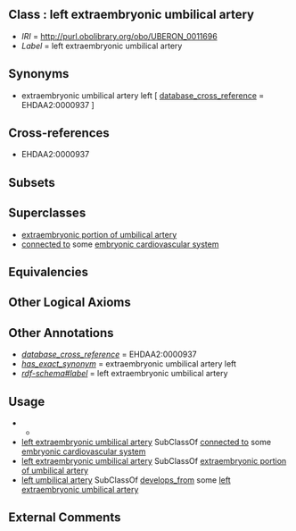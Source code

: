 
## Class : left extraembryonic umbilical artery

 * *IRI* = http://purl.obolibrary.org/obo/UBERON_0011696
 * *Label* = left extraembryonic umbilical artery

## Synonyms

 * extraembryonic umbilical artery left [ [database_cross_reference](../../ef/oboInOwl#hasDbXref.md) = EHDAA2:0000937 ]

## Cross-references

 * EHDAA2:0000937

## Subsets


## Superclasses

 * [extraembryonic portion of umbilical artery](../../UBERON/93/UBERON_0011693.md)
 * [connected to](../../RO/70/RO_0002170.md) some [embryonic cardiovascular system](../../UBERON/95/UBERON_0011695.md)

## Equivalencies


## Other Logical Axioms


## Other Annotations

 * *[database_cross_reference](../../ef/oboInOwl#hasDbXref.md)* = EHDAA2:0000937
 * *[has_exact_synonym](../../ym/oboInOwl#hasExactSynonym.md)* = extraembryonic umbilical artery left
 * *[rdf-schema#label](../../el/rdf-schema#label.md)* = left extraembryonic umbilical artery

## Usage

 * -
 * [left extraembryonic umbilical artery](../../UBERON/96/UBERON_0011696.md) SubClassOf [connected to](../../RO/70/RO_0002170.md) some [embryonic cardiovascular system](../../UBERON/95/UBERON_0011695.md)
 * [left extraembryonic umbilical artery](../../UBERON/96/UBERON_0011696.md) SubClassOf [extraembryonic portion of umbilical artery](../../UBERON/93/UBERON_0011693.md)
 * [left umbilical artery](../../UBERON/58/UBERON_0005458.md) SubClassOf [develops_from](../../RO/02/RO_0002202.md) some [left extraembryonic umbilical artery](../../UBERON/96/UBERON_0011696.md)

## External Comments

